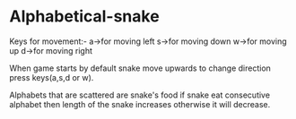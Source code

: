 # Alphabetical-snake
Keys for movement:-
a->for moving left
s->for moving down
w->for moving up
d->for moving right

When game starts by default snake move upwards to change direction press keys(a,s,d or w).

Alphabets that are scattered are snake's food if snake eat consecutive alphabet then length of the snake
increases otherwise it will decrease.
